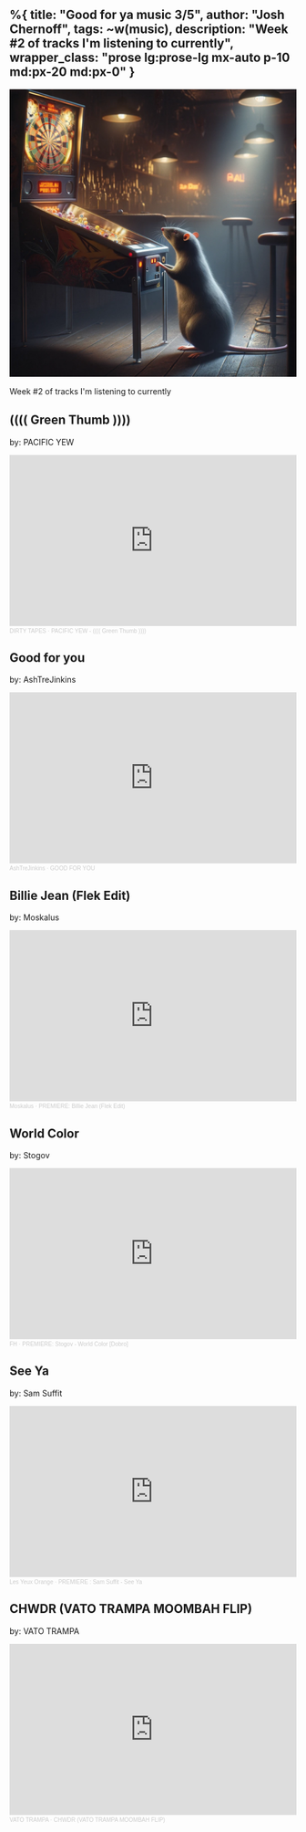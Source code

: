 %{
  title: "Good for ya music 3/5",
  author: "Josh Chernoff",
  tags: ~w(music),
  description: "Week #2 of tracks I'm listening to currently",
  wrapper_class: "prose lg:prose-lg mx-auto p-10 md:px-20 md:px-0"
}
---
![rat playing pinball](/assets//images/rat.webp)

Week #2 of tracks I'm listening to currently

## (((( Green Thumb ))))
by: PACIFIC YEW
<iframe width="100%" height="300" scrolling="no" frameborder="no" allow="autoplay" src="https://w.soundcloud.com/player/?url=https%3A//api.soundcloud.com/tracks/326204876&color=%23ff5500&auto_play=false&hide_related=false&show_comments=true&show_user=true&show_reposts=false&show_teaser=true&visual=true"></iframe><div style="font-size: 10px; color: #cccccc;line-break: anywhere;word-break: normal;overflow: hidden;white-space: nowrap;text-overflow: ellipsis; font-family: Interstate,Lucida Grande,Lucida Sans Unicode,Lucida Sans,Garuda,Verdana,Tahoma,sans-serif;font-weight: 100;"><a href="https://soundcloud.com/dirtytapes" title="DIRTY TAPES" target="_blank" style="color: #cccccc; text-decoration: none;">DIRTY TAPES</a> · <a href="https://soundcloud.com/dirtytapes/pacific-yew-green-thumb" title="PACIFIC YEW - (((( Green Thumb ))))" target="_blank" style="color: #cccccc; text-decoration: none;">PACIFIC YEW - (((( Green Thumb ))))</a></div>

## Good for you
by: AshTreJinkins

<iframe width="100%" height="300" scrolling="no" frameborder="no" allow="autoplay" src="https://w.soundcloud.com/player/?url=https%3A//api.soundcloud.com/tracks/544301790&color=%23ff5500&auto_play=false&hide_related=false&show_comments=true&show_user=true&show_reposts=false&show_teaser=true&visual=true"></iframe><div style="font-size: 10px; color: #cccccc;line-break: anywhere;word-break: normal;overflow: hidden;white-space: nowrap;text-overflow: ellipsis; font-family: Interstate,Lucida Grande,Lucida Sans Unicode,Lucida Sans,Garuda,Verdana,Tahoma,sans-serif;font-weight: 100;"><a href="https://soundcloud.com/thinkinjinkins" title="AshTreJinkins" target="_blank" style="color: #cccccc; text-decoration: none;">AshTreJinkins</a> · <a href="https://soundcloud.com/thinkinjinkins/good-for-you" title="GOOD FOR YOU" target="_blank" style="color: #cccccc; text-decoration: none;">GOOD FOR YOU</a></div>

## Billie Jean (Flek Edit)
by: Moskalus

<iframe width="100%" height="300" scrolling="no" frameborder="no" allow="autoplay" src="https://w.soundcloud.com/player/?url=https%3A//api.soundcloud.com/tracks/1426097122&color=%23ff5500&auto_play=false&hide_related=false&show_comments=true&show_user=true&show_reposts=false&show_teaser=true&visual=true"></iframe><div style="font-size: 10px; color: #cccccc;line-break: anywhere;word-break: normal;overflow: hidden;white-space: nowrap;text-overflow: ellipsis; font-family: Interstate,Lucida Grande,Lucida Sans Unicode,Lucida Sans,Garuda,Verdana,Tahoma,sans-serif;font-weight: 100;"><a href="https://soundcloud.com/moskalus" title="Moskalus" target="_blank" style="color: #cccccc; text-decoration: none;">Moskalus</a> · <a href="https://soundcloud.com/moskalus/premiere-billie-jean-flek-edit-charmin-records" title="PREMIERE: Billie Jean (Flek Edit) [Charmin Records]" target="_blank" style="color: #cccccc; text-decoration: none;">PREMIERE: Billie Jean (Flek Edit) </a></div>


## World Color
by: Stogov

<iframe width="100%" height="300" scrolling="no" frameborder="no" allow="autoplay" src="https://w.soundcloud.com/player/?url=https%3A//api.soundcloud.com/tracks/1611340779&color=%23ff5500&auto_play=false&hide_related=false&show_comments=true&show_user=true&show_reposts=false&show_teaser=true&visual=true"></iframe><div style="font-size: 10px; color: #cccccc;line-break: anywhere;word-break: normal;overflow: hidden;white-space: nowrap;text-overflow: ellipsis; font-family: Interstate,Lucida Grande,Lucida Sans Unicode,Lucida Sans,Garuda,Verdana,Tahoma,sans-serif;font-weight: 100;"><a href="https://soundcloud.com/four-heads" title="FH" target="_blank" style="color: #cccccc; text-decoration: none;">FH</a> · <a href="https://soundcloud.com/four-heads/premiere-stogov-world-color" title="PREMIERE: Stogov - World Color [Dobro]" target="_blank" style="color: #cccccc; text-decoration: none;">PREMIERE: Stogov - World Color [Dobro]</a></div>


## See Ya
by: Sam Suffit

<iframe width="100%" height="300" scrolling="no" frameborder="no" allow="autoplay" src="https://w.soundcloud.com/player/?url=https%3A//api.soundcloud.com/tracks/1595998500&color=%23ff5500&auto_play=false&hide_related=false&show_comments=true&show_user=true&show_reposts=false&show_teaser=true&visual=true"></iframe><div style="font-size: 10px; color: #cccccc;line-break: anywhere;word-break: normal;overflow: hidden;white-space: nowrap;text-overflow: ellipsis; font-family: Interstate,Lucida Grande,Lucida Sans Unicode,Lucida Sans,Garuda,Verdana,Tahoma,sans-serif;font-weight: 100;"><a href="https://soundcloud.com/les-yeux-orange" title="Les Yeux Orange" target="_blank" style="color: #cccccc; text-decoration: none;">Les Yeux Orange</a> · <a href="https://soundcloud.com/les-yeux-orange/see-ya" title="PREMIERE : Sam Suffit - See Ya" target="_blank" style="color: #cccccc; text-decoration: none;">PREMIERE : Sam Suffit - See Ya</a></div>

## CHWDR (VATO TRAMPA MOOMBAH FLIP)
by: VATO TRAMPA

<iframe width="100%" height="300" scrolling="no" frameborder="no" allow="autoplay" src="https://w.soundcloud.com/player/?url=https%3A//api.soundcloud.com/tracks/244799267&color=%23ff5500&auto_play=false&hide_related=false&show_comments=true&show_user=true&show_reposts=false&show_teaser=true&visual=true"></iframe><div style="font-size: 10px; color: #cccccc;line-break: anywhere;word-break: normal;overflow: hidden;white-space: nowrap;text-overflow: ellipsis; font-family: Interstate,Lucida Grande,Lucida Sans Unicode,Lucida Sans,Garuda,Verdana,Tahoma,sans-serif;font-weight: 100;"><a href="https://soundcloud.com/vatotrampa" title="VATO TRAMPA" target="_blank" style="color: #cccccc; text-decoration: none;">VATO TRAMPA</a> · <a href="https://soundcloud.com/vatotrampa/chowder-homeshake-krvdz-moombah-flip" title="CHWDR (VATO TRAMPA MOOMBAH FLIP)" target="_blank" style="color: #cccccc; text-decoration: none;">CHWDR (VATO TRAMPA MOOMBAH FLIP)</a></div>